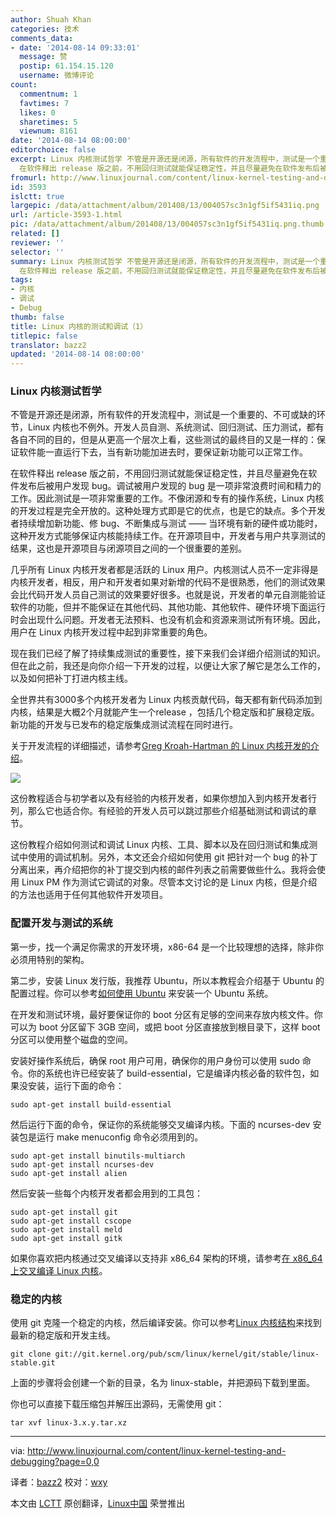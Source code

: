 ```yaml
---
author: Shuah Khan
categories: 技术
comments_data:
- date: '2014-08-14 09:33:01'
  message: 赞
  postip: 61.154.15.120
  username: 微博评论
count:
  commentnum: 1
  favtimes: 7
  likes: 0
  sharetimes: 5
  viewnum: 8161
date: '2014-08-14 08:00:00'
editorchoice: false
excerpt: Linux 内核测试哲学 不管是开源还是闭源，所有软件的开发流程中，测试是一个重要的、不可或缺的环节，Linux 内核也不例外。开发人员自测、系统测试、回归测试、压力测试，都有各自不同的目的，但是从更高一个层次上看，这些测试的最终目的又是一样的：保证软件能一直运行下去，当有新功能加进去时，要保证新功能可以正常工作。
  在软件释出 release 版之前，不用回归测试就能保证稳定性，并且尽量避免在软件发布后被用户发现 bug。调试被用户发现的 bug 是一项非常浪费时间和精力的工作。因此测试是一项非常重要的工作。不像闭源和专有的操
fromurl: http://www.linuxjournal.com/content/linux-kernel-testing-and-debugging?page=0,0
id: 3593
islctt: true
largepic: /data/attachment/album/201408/13/004057sc3n1gf5if5431iq.png
url: /article-3593-1.html
pic: /data/attachment/album/201408/13/004057sc3n1gf5if5431iq.png.thumb.jpg
related: []
reviewer: ''
selector: ''
summary: Linux 内核测试哲学 不管是开源还是闭源，所有软件的开发流程中，测试是一个重要的、不可或缺的环节，Linux 内核也不例外。开发人员自测、系统测试、回归测试、压力测试，都有各自不同的目的，但是从更高一个层次上看，这些测试的最终目的又是一样的：保证软件能一直运行下去，当有新功能加进去时，要保证新功能可以正常工作。
  在软件释出 release 版之前，不用回归测试就能保证稳定性，并且尽量避免在软件发布后被用户发现 bug。调试被用户发现的 bug 是一项非常浪费时间和精力的工作。因此测试是一项非常重要的工作。不像闭源和专有的操
tags:
- 内核
- 调试
- Debug
thumb: false
title: Linux 内核的测试和调试（1）
titlepic: false
translator: bazz2
updated: '2014-08-14 08:00:00'
---
```


### Linux 内核测试哲学


不管是开源还是闭源，所有软件的开发流程中，测试是一个重要的、不可或缺的环节，Linux 内核也不例外。开发人员自测、系统测试、回归测试、压力测试，都有各自不同的目的，但是从更高一个层次上看，这些测试的最终目的又是一样的：保证软件能一直运行下去，当有新功能加进去时，要保证新功能可以正常工作。


在软件释出 release 版之前，不用回归测试就能保证稳定性，并且尽量避免在软件发布后被用户发现 bug。调试被用户发现的 bug 是一项非常浪费时间和精力的工作。因此测试是一项非常重要的工作。不像闭源和专有的操作系统，Linux 内核的开发过程是完全开放的。这种处理方式即是它的优点，也是它的缺点。多个开发者持续增加新功能、修 bug、不断集成与测试 —— 当环境有新的硬件或功能时，这种开发方式能够保证内核能持续工作。在开源项目中，开发者与用户共享测试的结果，这也是开源项目与闭源项目之间的一个很重要的差别。


几乎所有 Linux 内核开发者都是活跃的 Linux 用户。内核测试人员不一定非得是内核开发者，相反，用户和开发者如果对新增的代码不是很熟悉，他们的测试效果会比代码开发人员自己测试的效果要好很多。也就是说，开发者的单元自测能验证软件的功能，但并不能保证在其他代码、其他功能、其他软件、硬件环境下面运行时会出现什么问题。开发者无法预料、也没有机会和资源来测试所有环境。因此，用户在 Linux 内核开发过程中起到非常重要的角色。


现在我们已经了解了持续集成测试的重要性，接下来我们会详细介绍测试的知识。但在此之前，我还是向你介绍一下开发的过程，以便让大家了解它是怎么工作的，以及如何把补丁打进内核主线。


全世界共有3000多个内核开发者为 Linux 内核贡献代码，每天都有新代码添加到内核，结果是大概2个月就能产生一个release ，包括几个稳定版和扩展稳定版。新功能的开发与已发布的稳定版集成测试流程在同时进行。


关于开发流程的详细描述，请参考[Greg Kroah-Hartman 的 Linux 内核开发的介绍](http://events.linuxfoundation.org/images/stories/pdf/als2012_gregkh.pdf)。


![](/data/attachment/album/201408/13/004057sc3n1gf5if5431iq.png)


这份教程适合与初学者以及有经验的内核开发者，如果你想加入到内核开发者行列，那么它也适合你。有经验的开发人员可以跳过那些介绍基础测试和调试的章节。


这份教程介绍如何测试和调试 Linux 内核、工具、脚本以及在回归测试和集成测试中使用的调试机制。另外，本文还会介绍如何使用 git 把针对一个 bug 的补丁分离出来，再介绍把你的补丁提交到内核的邮件列表之前需要做些什么。我将会使用 Linux PM 作为测试它调试的对象。尽管本文讨论的是 Linux 内核，但是介绍的方法也适用于任何其他软件开发项目。


### 配置开发与测试的系统


第一步，找一个满足你需求的开发环境，x86-64 是一个比较理想的选择，除非你必须用特别的架构。


第二步，安装 Linux 发行版，我推荐 Ubuntu，所以本教程会介绍基于 Ubuntu 的配置过程。你可以参考[如何使用 Ubuntu](http://howtoubuntu.org/) 来安装一个 Ubuntu 系统。


在开发和测试环境，最好要保证你的 boot 分区有足够的空间来存放内核文件。你可以为 boot 分区留下 3GB 空间，或把 boot 分区直接放到根目录下，这样 boot 分区可以使用整个磁盘的空间。


安装好操作系统后，确保 root 用户可用，确保你的用户身份可以使用 sudo 命令。你的系统也许已经安装了 build-essential，它是编译内核必备的软件包，如果没安装，运行下面的命令：



```
sudo apt-get install build-essential

```

然后运行下面的命令，保证你的系统能够交叉编译内核。下面的 ncurses-dev 安装包是运行 make menuconfig 命令必须用到的。



```
sudo apt-get install binutils-multiarch
sudo apt-get install ncurses-dev
sudo apt-get install alien

```

然后安装一些每个内核开发者都会用到的工具包：



```
sudo apt-get install git
sudo apt-get install cscope
sudo apt-get install meld
sudo apt-get install gitk

```

如果你喜欢把内核通过交叉编译以支持非 x86\_64 架构的环境，请参考[在 x86\_64 上交叉编译 Linux 内核](http://linuxdriverproject.org/mediawiki/index.php/Cross-compiling_Linux_kernel_on_x86_64)。


### 稳定的内核


使用 git 克隆一个稳定的内核，然后编译安装。你可以参考[Linux 内核结构](https://www.kernel.org/)来找到最新的稳定版和开发主线。



```
git clone git://git.kernel.org/pub/scm/linux/kernel/git/stable/linux-stable.git
```

上面的步骤将会创建一个新的目录，名为 linux-stable，并把源码下载到里面。


你也可以直接下载压缩包并解压出源码，无需使用 git：



```
tar xvf linux-3.x.y.tar.xz

```



---


via: <http://www.linuxjournal.com/content/linux-kernel-testing-and-debugging?page=0,0>


译者：[bazz2](https://github.com/bazz2) 校对：[wxy](https://github.com/%E6%A0%A1%E5%AF%B9%E8%80%85ID)


本文由 [LCTT](https://github.com/LCTT/TranslateProject) 原创翻译，[Linux中国](http://linux.cn/) 荣誉推出
